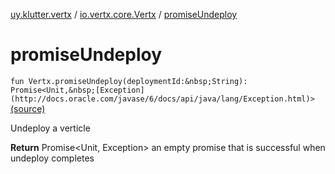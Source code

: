 [uy.klutter.vertx](../index.md) / [io.vertx.core.Vertx](index.md) / [promiseUndeploy](.)


# promiseUndeploy
`fun Vertx.promiseUndeploy(deploymentId:&nbsp;String): Promise<Unit,&nbsp;[Exception](http://docs.oracle.com/javase/6/docs/api/java/lang/Exception.html)>` [(source)](https://github.com/kohesive/klutter/blob/master/vertx3-jdk8/src/main/kotlin/uy/klutter/vertx/Vertx.kt#L206)

Undeploy a verticle

**Return**
Promise&lt;Unit, Exception&gt; an empty promise that is successful when undeploy completes



